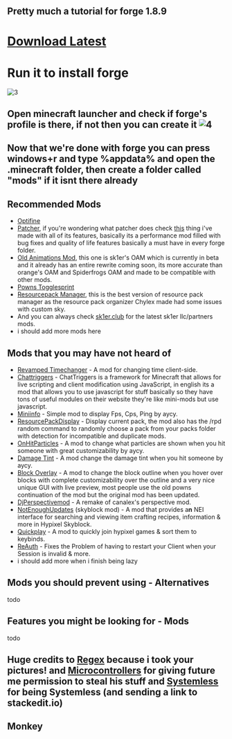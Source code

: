 ## Pretty much a tutorial for forge 1.8.9
# [Download Latest](http://files.minecraftforge.net/maven/net/minecraftforge/forge/index_1.8.9.html)
# Run it to install forge  
![3](https://regex.rest/media/forgefordummies/3.png)
## Open minecraft launcher and check if forge's profile is there, if not then you can create it ![4](https://regex.rest/media/forgefordummies/4.png)
## Now that we're done with forge you can press windows+r and type %appdata% and open the .minecraft folder, then create a folder called "mods" if it isnt there already
## Recommended Mods
- [Optifine](https://optifine.net/adloadx?f=OptiFine_1.8.9_HD_U_M5.jar) 
- [Patcher](https://sk1er.llc/mods/patcher), if you're wondering what patcher does check [this](https://hst.sh/haxomowote.cpp) thing i've made with all of its features, basically its a performance mod filled with bug fixes and quality of life features basically a must have in every forge folder.
- [Old Animations Mod](https://sk1er.club/beta), this one is sk1er's OAM which is currently in beta and it already has an entire rewrite coming soon, its more accurate than orange's OAM and Spiderfrogs OAM and made to be compatible with other mods.
- [Powns Togglesprint](https://download.powns.dev/togglesneak189)
- [Resourcepack Manager](https://www.youtube.com/watch?v=OQZFWrrEcYM), this is the best version of resource pack manager as the resource pack organizer Chylex made had some issues with custom sky.
- And you can always check [sk1er.club](https://sk1er.llc) for the latest sk1er llc/partners mods. 
- i should add more mods here
## Mods that you may have not heard of
- [Revamped Timechanger](https://hypixel.net/threads/forge-1-8-9-timechanger-2-2-1-an-improved-timechanger-mod.3574261/) - A mod for changing time client-side.
- [Chattriggers](https://chattriggers.com/) - ChatTriggers is a framework for Minecraft that allows for live scripting and client modification using JavaScript, in english its a mod that allows you to use javascript for stuff basically so they have tons of useful modules on their website they're like mini-mods but use javascript.
- [Miniinfo](https://www.youtube.com/watch?v=9OwPMxBzQog) - Simple mod to display Fps, Cps, Ping by aycy.
- [ResourcePackDisplay](https://github.com/1fxe/Resource-Pack-Display/releases/) - Display current pack, the mod also has the /rpd random command to randomly choose a pack from your packs folder with detection for incompatible and duplicate mods.
- [OnHitParticles](https://www.youtube.com/watch?v=0PPR_t-qyfw) - A mod to change what particles are shown when you hit someone with great customizability by aycy.
-  [Damage Tint](https://hypixel.net/threads/forge-1-8-9-damage-tint-v2-0.2008597/) - A mod change the damage tint when you hit someone by aycy.
- [Block Overlay](https://hypixel.net/threads/forge-1-8-9-block-overlay-v4-0-3.1417995/) - A mod to change the block outline when you hover over blocks with complete customizability over the outline and a very nice unique GUI with live preview, most people use the old powns continuation of the mod but the original mod has been updated.
- [DjPerspectivemod](https://github.com/DJtheRedstoner/PerspectiveModv4) - A remake of canalex's perspective mod.
- [NotEnoughUpdates](https://moulberry.github.io/projects) (skyblock mod) - A mod that provides a**n** NEI interface for searching and viewing item crafting recipes, information & more in Hypixel Skyblock.
- [Quickplay](https://hypixel.net/threads/forge-quickplay-v2-0-4-quickly-join-games-on-the-network.1317410/) - A mod to quickly join hypixel games & sort them to keybinds.
- [ReAuth](https://www.curseforge.com/minecraft/mc-mods/reauth/download/2433385) - Fixes the Problem of having to restart your Client when your Session is invalid & more.
- i should add more when i finish being lazy
## Mods you should prevent using - Alternatives
todo
## Features you might be looking for - Mods
todo
## Huge credits to [Regex](https://regex.rest/) because i took your pictures! and [Microcontrollers](https://github.com/MicrocontrollersDev/) for giving future me permission to steal his stuff and [Systemless](https://github.com/SystemlessDev) for being Systemless (and sending a link to stackedit.io) 
## Monkey
